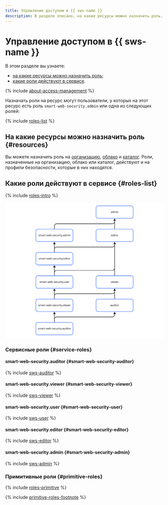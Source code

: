 ```yaml
---
title: Управление доступом в {{ sws-name }}
description: В разделе описано, на какие ресурсы можно назначить роль, какие роли действуют в сервисе {{ sws-name }}.
---
```


# Управление доступом в {{ sws-name }}

В этом разделе вы узнаете:

* [на какие ресурсы можно назначить роль](#resources);
* [какие роли действуют в сервисе](#roles).

{% include [about-access-management](../../_includes/iam/about-access-management.md) %}

Назначать роли на ресурс могут пользователи, у которых на этот ресурс есть роль `smart-web-security.admin` или одна из следующих ролей:

{% include [roles-list](../../_includes/iam/roles-list.md) %}

## На какие ресурсы можно назначить роль {#resources}

Вы можете назначить роль на [организацию](../../organization/), [облако](../../resource-manager/concepts/resources-hierarchy.md#cloud) и [каталог](../../resource-manager/concepts/resources-hierarchy.md#folder). Роли, назначенные на организацию, облако или каталог, действуют и на профили безопасности, которые в них находятся.

## Какие роли действуют в сервисе {#roles-list}

{% include [roles-intro](../../_includes/roles-intro.md) %}

![service-roles-hierarchy](../../_assets/smartwebsecurity/service-roles-hierarchy.svg)

### Сервисные роли {#service-roles}

#### smart-web-security.auditor {#smart-web-security-auditor}

{% include [sws-auditor](../../_roles/smart-web-security/auditor.md) %}

#### smart-web-security.viewer {#smart-web-security-viewer}

{% include [sws-viewer](../../_roles/smart-web-security/viewer.md) %}

#### smart-web-security.user {#smart-web-security-user}

{% include [sws-user](../../_roles/smart-web-security/user.md) %}

#### smart-web-security.editor {#smart-web-security-editor}

{% include [sws-editor](../../_roles/smart-web-security/editor.md) %}

#### smart-web-security.admin {#smart-web-security-admin}

{% include [sws-admin](../../_roles/smart-web-security/admin.md) %}

### Примитивные роли {#primitive-roles}

{% include [roles-primitive](../../_includes/roles-primitive.md) %}

{% include [primitive-roles-footnote](../../_includes/primitive-roles-footnote.md) %}